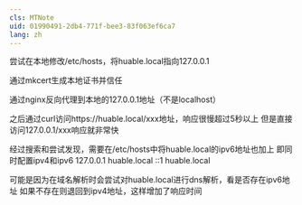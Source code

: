 ```yaml
---
cls: MTNote
uid: 01990491-2db4-771f-bee3-83f063ef6ca7
lang: zh
---
```



尝试在本地修改/etc/hosts，将huable.local指向127.0.0.1

通过mkcert生成本地证书并信任

通过nginx反向代理到本地的127.0.0.1地址（不是localhost）

之后通过curl访问https://huable.local/xxx地址，响应很慢超过5秒以上
但是直接访问127.0.0.1/xxx响应就非常快

经过搜索和尝试发现，需要在/etc/hosts中将huable.local的ipv6地址也加上
即同时配置ipv4和ipv6
127.0.0.1 huable.local
::1 huable.local

可能是因为在域名解析时会尝试对huable.local进行dns解析，看是否存在ipv6地址
如果不存在则退回到ipv4地址，这样增加了响应时间


